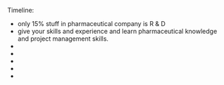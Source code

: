Timeline: 

* only 15% stuff in pharmaceutical company is R & D
* give your skills and experience and learn pharmaceutical knowledge and project management skills. 
* 
*
*
*
*
